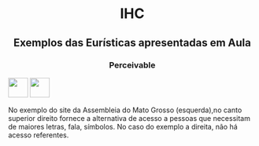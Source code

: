 <h1 align="center"> IHC </h1>
<h2 align="center"> Exemplos das Eurísticas apresentadas em Aula 
<h3 align="center"> Perceivable </h3>

  <p float="left">
  <img src="https://github.com/dantesjc/BERTOTTI/blob/main/Imagem1.jpg" width="40" /> 
  <img src="https://github.com/dantesjc/BERTOTTI/blob/main/Imagem2.jpg" width="40" /> 
    
</p>
  No exemplo do site da Assembleia do Mato Grosso (esquerda),no canto superior direito fornece a alternativa de acesso a pessoas que necessitam de maiores letras, fala, símbolos. No caso do exemplo a direita, não há acesso referentes.















